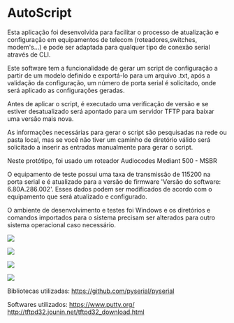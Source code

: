 # AutoScript

Esta aplicação foi desenvolvida para facilitar o processo de atualização e configuração em equipamentos de telecom (roteadores,switches, modem's...) e pode ser adaptada para qualquer tipo de conexão serial através de CLI.

Este software tem a funcionalidade de gerar um script de configuração a partir de um modelo definido e exportá-lo para um arquivo .txt,
após a validação da configuração, um número de porta serial é solicitado, onde será aplicado as configurações geradas. 

Antes de aplicar o script, é executado uma verificação de versão e se estiver desatualizado será apontado para um servidor TFTP para baixar uma versão mais nova.

As informações necessárias para gerar o script são pesquisadas na rede ou pasta local, mas se você não
tiver um caminho de diretório válido será solicitado a inserir as entradas manualmente para gerar o script.

Neste protótipo, foi usado um roteador Audiocodes Mediant 500 - MSBR

O equipamento de teste possui uma taxa de transmissão de 115200 na porta serial e é atualizado para a versão de firmware 'Versão do software: 6.80A.286.002'. Esses dados podem ser modificados de acordo com o equipamento que será atualizado e configurado.

O ambiente de desenvolvimento e testes foi Windows e os diretórios e comandos importados para o sistema precisam ser alterados para outro sistema operacional caso necessário.


![](https://i.imgur.com/1DNWFaE.png)


![](https://i.imgur.com/vwR9rNv.png)


![](https://i.imgur.com/4rmLB6F.png)


![](https://i.imgur.com/U21TkX3.png)


Bibliotecas utilizadas:
https://github.com/pyserial/pyserial

Softwares utilizados:
https://www.putty.org/
http://tftpd32.jounin.net/tftpd32_download.html

